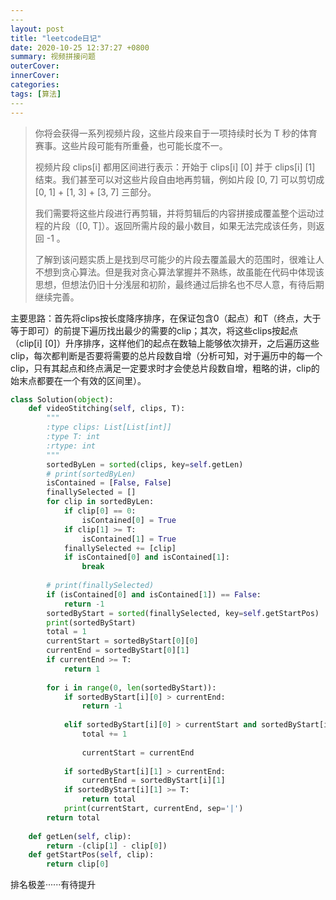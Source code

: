 ```yaml
---
​---
layout: post
title: "leetcode日记"
date: 2020-10-25 12:37:27 +0800
summary: 视频拼接问题
outerCover: 
innerCover: 
categories: 
tags: [算法]
​---
---
```


> 你将会获得一系列视频片段，这些片段来自于一项持续时长为 T 秒的体育赛事。这些片段可能有所重叠，也可能长度不一。
>
> 视频片段 clips[i] 都用区间进行表示：开始于 clips[i] [0] 并于 clips[i] [1] 结束。我们甚至可以对这些片段自由地再剪辑，例如片段 [0, 7] 可以剪切成 [0, 1] + [1, 3] + [3, 7] 三部分。
>
> 我们需要将这些片段进行再剪辑，并将剪辑后的内容拼接成覆盖整个运动过程的片段（[0, T]）。返回所需片段的最小数目，如果无法完成该任务，则返回 -1 。
>
> 了解到该问题实质上是找到尽可能少的片段去覆盖最大的范围时，很难让人不想到贪心算法。但是我对贪心算法掌握并不熟练，故虽能在代码中体现该思想，但想法仍旧十分浅层和初阶，最终通过后排名也不尽人意，有待后期继续完善。

主要思路：首先将clips按长度降序排序，在保证包含0（起点）和T（终点，大于等于即可）的前提下遍历找出最少的需要的clip；其次，将这些clips按起点（clip[i] [0]）升序排序，这样他们的起点在数轴上能够依次排开，之后遍历这些clip，每次都判断是否要将需要的总片段数自增（分析可知，对于遍历中的每一个clip，只有其起点和终点满足一定要求时才会使总片段数自增，粗略的讲，clip的始末点都要在一个有效的区间里）。

```python
class Solution(object):
    def videoStitching(self, clips, T):
        """
        :type clips: List[List[int]]
        :type T: int
        :rtype: int
        """
        sortedByLen = sorted(clips, key=self.getLen)
        # print(sortedByLen)
        isContained = [False, False]
        finallySelected = []
        for clip in sortedByLen:
            if clip[0] == 0:
                isContained[0] = True
            if clip[1] >= T:
                isContained[1] = True
            finallySelected += [clip]
            if isContained[0] and isContained[1]:
                break
        
        # print(finallySelected)
        if (isContained[0] and isContained[1]) == False:
            return -1
        sortedByStart = sorted(finallySelected, key=self.getStartPos)
        print(sortedByStart)
        total = 1
        currentStart = sortedByStart[0][0]
        currentEnd = sortedByStart[0][1]
        if currentEnd >= T:
            return 1
        
        for i in range(0, len(sortedByStart)):
            if sortedByStart[i][0] > currentEnd:
                return -1
            
            elif sortedByStart[i][0] > currentStart and sortedByStart[i][1] > currentEnd:
                total += 1
                                
                currentStart = currentEnd
                
            if sortedByStart[i][1] > currentEnd:
                currentEnd = sortedByStart[i][1]
            if sortedByStart[i][1] >= T:
                return total
            print(currentStart, currentEnd, sep='|')
        return total
            
    def getLen(self, clip):
        return -(clip[1] - clip[0])
    def getStartPos(self, clip):
        return clip[0]
```

排名极差······有待提升